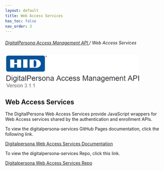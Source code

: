 ```yaml
---
layout: default
title: Web Access Services
has_toc: false
nav_order: 3
---
```


###### [DigitalPersona Access Management API ](https://lenhodgeman.github.io/digitalpersona-access-management-api/)/ Web Access Services  

![](assets/HID-logo.png)  

## Web Access Services  

The DigitalPersona Web Access Services provide JavaScript wrappers for Web Access services shared by the authentication and enrollment APIs.

To view the digitalpersona-services GitHub Pages documentation, click the following link.

[Digitalpersona Web Access Services Documentation](https://lenhodgeman.github.io/digitalpersona-services)

To view the digitalpersona-services Repo, click this link.

[Digitalpersona Web Access Services  Repo](https://github.com/LenHodgeman/digitalpersona-services/)
